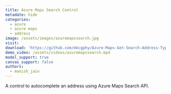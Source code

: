 ```yaml
---
title: Azure Maps Search Control
metadate: hide
categories:
  - azure
  - azure maps
  - address
image: /assets/images/azuremapssearch.jpg
visit: 
download: 'https://github.com/mkcgphy/Azure-Maps-Get-Search-Address-TypeAhead'
demo_video: /assets/videos/azuremapssearch.mp4
model_support: true
canvas_support: false
authors:
  - manish_jain
---
```


A control to autocomplete an address using Azure Maps Search API.
